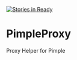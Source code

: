[![Stories in Ready](https://badge.waffle.io/kadevland/PimpleProxy.png?label=ready&title=Ready)](https://waffle.io/kadevland/PimpleProxy)
# PimpleProxy
Proxy Helper for Pimple

